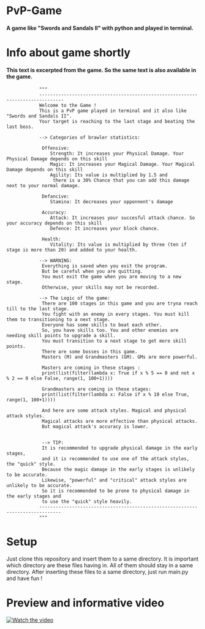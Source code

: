 # PvP-Game
#### A game like "Swords and Sandals II" with python and played in terminal.

# Info about game shortly 
#### This text is excerpted from the game. So the same text is also available in the game.

                """
                -------------------------------------------------------------------------------
                Welcome to the Game ! 
                This is a PvP game played in terminal and it also like "Swords and Sandals II". 
                Your target is reaching to the last stage and beating the last boss. 
            
                --> Categories of brawler statistics:
                
                 Offensive:
                    Strength: It increases your Physical Damage. Your Physical Damage depends on this skill
                    Magic: It increases your Magical Damage. Your Magical Damage depends on this skill
                    Agility: Its value is multiplied by 1.5 and
                     there is a 30% Chance that you can add this damage next to your normal damage.
                
                 Defancive:
                    Stamina: It decreases your opponnent's damage
                
                 Accuracy:
                    Attack: It increases your succesful attack chance. So your accuracy depends on this skill
                    Defence: It increases your block chance.
                    
                 Health:
                    Vitality: Its value is multiplied by three (ten if stage is more than 20) and added to your health. 
                
                --> WARNING:
                 Everything is saved when you exit the program.
                 But be careful when you are quitting. 
                 You must exit the game when you are moving to a new stage. 
                 Otherwise, your skills may not be recorded.
                 
                --> The Logic of the game:
                 There are 100 stages in this game and you are tryna reach till to the last stage.
                 You fight with an enemy in every stages. You must kill them to transitioning to a next stage.
                 Everyone has some skills to beat each other. 
                 So, you have skills too. You and other enemies are  needing skill points to upgrade a skill.
                 You must transition to a next stage to get more skill points.
                 There are some bosses in this game.
                 Masters (M) and Grandmasters (GM). GMs are more powerful.
                 
                 Masters are coming in these stages :
                 print(list(filter(lambda x: True if x % 5 == 0 and not x % 2 == 0 else False, range(1, 100+1))))
                 
                 Grandmasters are coming in these stages:
                 print(list(filter(lambda x: False if x % 10 else True, range(1, 100+1))))
                 
                 And here are some attack styles. Magical and physical attack styles.
                 Magical attacks are more effective than physical attacks. 
                 But magical attack's accuracy is lower.
                 
                 
                 --> TIP:   
                 It is recommended to upgrade physical damage in the early stages, 
                 and it is recommended to use one of the attack styles, the "quick" style. 
                 Because the magic damage in the early stages is unlikely to be accurate.
                 Likewise, "powerful" and "critical" attack styles are unlikely to be accurate.
                 So it is recommended to be prone to physical damage in the early stages and 
                 to use the "quick" style heavily.
                ------------------------------------------------------------------------------
                """

# Setup
Just clone this repository and insert them to a same directory.
It is important which directory are these files having in. All of them should stay in a same directory.
After inserting these files to a same directory, just run main.py and have fun !


# Preview and informative video
[![Watch the video](https://www.google.com/imgres?imgurl=https%3A%2F%2Fst1.myideasoft.com%2Fidea%2Fct%2F82%2Fmyassets%2Fblogs%2Fpython.jpg&imgrefurl=https%3A%2F%2Fwww.abakuskitap.com%2Fblog%2Ficerik%2Fpython-dilinin-bir-anda-populer-olmasinin-5-temel-sebebi&tbnid=8byMfvgc-oZ-WM&vet=12ahUKEwjqn-yly_vuAhVIHBoKHSIBAu0QMygFegUIARCzAQ..i&docid=Uzj9DoKvNxgagM&w=1200&h=580&q=python&ved=2ahUKEwjqn-yly_vuAhVIHBoKHSIBAu0QMygFegUIARCzAQ)](https://youtu.be/T-D1KVIuvjA)


